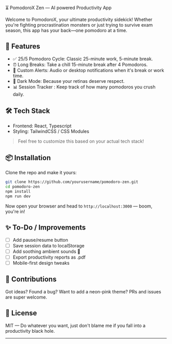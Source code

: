 ⏳ PomodoroX Zen — AI powered Productivity App

Welcome to PomodoroX, your ultimate productivity sidekick! Whether you're fighting procrastination monsters or just trying to survive exam season, this app has your back—one pomodoro at a time.

## 🚀 Features

- ✅ 25/5 Pomodoro Cycle: Classic 25-minute work, 5-minute break.
- ⏰ Long Breaks: Take a chill 15-minute break after 4 Pomodoros.
- 🔔 Custom Alerts: Audio or desktop notifications when it's break or work time.
- 🌙 Dark Mode: Because your retinas deserve respect.
- 📊 Session Tracker : Keep track of how many pomodoros you crush daily.

## 🛠️ Tech Stack

- Frontend: React, Typescript
- Styling: TailwindCSS / CSS Modules

> Feel free to customize this based on your actual tech stack!

## 📦 Installation

Clone the repo and make it yours:

```bash
git clone https://github.com/yourusername/pomodoro-zen.git
cd pomodoro-zen
npm install
npm run dev
```

Now open your browser and head to `http://localhost:3000` — boom, you're in!


## ✨ To-Do / Improvements

- [ ] Add pause/resume button
- [ ] Save session data to localStorage
- [ ] Add soothing ambient sounds 🌲
- [ ] Export productivity reports as .pdf
- [ ] Mobile-first design tweaks

## 🤝 Contributions

Got ideas? Found a bug? Want to add a neon-pink theme? PRs and issues are super welcome.

## 📜 License

MIT — Do whatever you want, just don't blame me if you fall into a productivity black hole.

---
